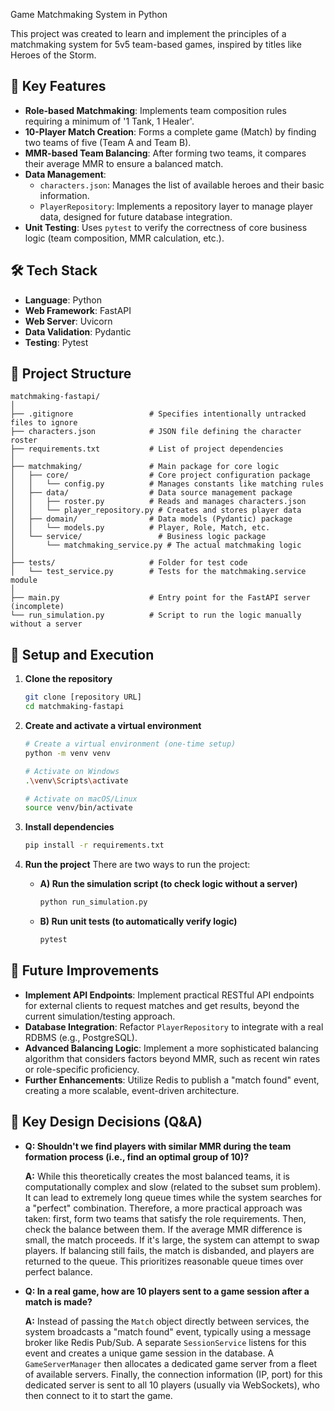  Game Matchmaking System in Python

This project was created to learn and implement the principles of a matchmaking system for 5v5 team-based games, inspired by titles like Heroes of the Storm.

## 🌟 Key Features

- **Role-based Matchmaking**: Implements team composition rules requiring a minimum of '1 Tank, 1 Healer'.
- **10-Player Match Creation**: Forms a complete game (Match) by finding two teams of five (Team A and Team B).
- **MMR-based Team Balancing**: After forming two teams, it compares their average MMR to ensure a balanced match.
- **Data Management**:
    - `characters.json`: Manages the list of available heroes and their basic information.
    - `PlayerRepository`: Implements a repository layer to manage player data, designed for future database integration.
- **Unit Testing**: Uses `pytest` to verify the correctness of core business logic (team composition, MMR calculation, etc.).

## 🛠️ Tech Stack

- **Language**: Python
- **Web Framework**: FastAPI
- **Web Server**: Uvicorn
- **Data Validation**: Pydantic
- **Testing**: Pytest

## 📂 Project Structure

```
matchmaking-fastapi/
│
├── .gitignore                 # Specifies intentionally untracked files to ignore
├── characters.json            # JSON file defining the character roster
├── requirements.txt           # List of project dependencies
│
├── matchmaking/               # Main package for core logic
│   ├── core/                  # Core project configuration package
│   │   └── config.py          # Manages constants like matching rules
│   ├── data/                  # Data source management package
│   │   ├── roster.py          # Reads and manages characters.json
│   │   └── player_repository.py # Creates and stores player data
│   ├── domain/                # Data models (Pydantic) package
│   │   └── models.py          # Player, Role, Match, etc.
│   └── service/                 # Business logic package
│       └── matchmaking_service.py # The actual matchmaking logic
│
├── tests/                     # Folder for test code
│   └── test_service.py        # Tests for the matchmaking.service module
│
├── main.py                    # Entry point for the FastAPI server (incomplete)
└── run_simulation.py          # Script to run the logic manually without a server
```

## 🚀 Setup and Execution

1.  **Clone the repository**
    ```bash
    git clone [repository URL]
    cd matchmaking-fastapi
    ```

2.  **Create and activate a virtual environment**
    ```bash
    # Create a virtual environment (one-time setup)
    python -m venv venv

    # Activate on Windows
    .\venv\Scripts\activate

    # Activate on macOS/Linux
    source venv/bin/activate
    ```

3.  **Install dependencies**
    ```bash
    pip install -r requirements.txt
    ```

4.  **Run the project**
    There are two ways to run the project:

    -   **A) Run the simulation script (to check logic without a server)**
        ```bash
        python run_simulation.py
        ```

    -   **B) Run unit tests (to automatically verify logic)**
        ```bash
        pytest
        ```

## 🔮 Future Improvements

- **Implement API Endpoints**: Implement practical RESTful API endpoints for external clients to request matches and get results, beyond the current simulation/testing approach.
- **Database Integration**: Refactor `PlayerRepository` to integrate with a real RDBMS (e.g., PostgreSQL).
- **Advanced Balancing Logic**: Implement a more sophisticated balancing algorithm that considers factors beyond MMR, such as recent win rates or role-specific proficiency.
- **Further Enhancements**: Utilize Redis to publish a "match found" event, creating a more scalable, event-driven architecture.

## 📝 Key Design Decisions (Q&A)

- **Q: Shouldn't we find players with similar MMR during the team formation process (i.e., find an optimal group of 10)?**

  **A:** While this theoretically creates the most balanced teams, it is computationally complex and slow (related to the subset sum problem). It can lead to extremely long queue times while the system searches for a "perfect" combination. Therefore, a more practical approach was taken: first, form two teams that satisfy the role requirements. Then, check the balance between them. If the average MMR difference is small, the match proceeds. If it's large, the system can attempt to swap players. If balancing still fails, the match is disbanded, and players are returned to the queue. This prioritizes reasonable queue times over perfect balance.

- **Q: In a real game, how are 10 players sent to a game session after a match is made?**

  **A:** Instead of passing the `Match` object directly between services, the system broadcasts a "match found" event, typically using a message broker like Redis Pub/Sub. A separate `SessionService` listens for this event and creates a unique game session in the database. A `GameServerManager` then allocates a dedicated game server from a fleet of available servers. Finally, the connection information (IP, port) for this dedicated server is sent to all 10 players (usually via WebSockets), who then connect to it to start the game.